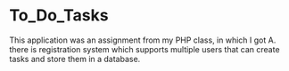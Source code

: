 # To_Do_Tasks

This application was an assignment from my PHP class, in which I got A.
there is registration system which supports multiple users that can create tasks and store them in a database.
